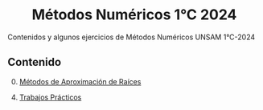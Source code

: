 # <center>Métodos Numéricos 1°C 2024
Contenidos y algunos ejercicios de Métodos Numéricos UNSAM 1°C-2024

## Contenido
0. [Métodos de Aproximación de Raíces](./metodosAproximacion/metodosAproximacion.md)
<!--1. [Matrices y Sistemas Lineales](./matricesSistLineales/matricesYSistemasLineales.md)
2. [Interpolación](./interpolación/interpolacion.md)
3. [Regresión](./03_polimorfismo/README.md)-->
4. [Trabajos Prácticos](./trabajosPracticos/tps.md)
